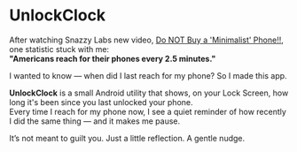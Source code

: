 # UnlockClock

After watching Snazzy Labs new video, [Do NOT Buy a 'Minimalist' Phone!!](https://www.youtube.com/watch?v=NnLP5MORQpc&t=805s), one statistic stuck with me:  
**"Americans reach for their phones every 2.5 minutes."**

I wanted to know — when did I last reach for my phone? So I made this app.

**UnlockClock** is a small Android utility that shows, on your Lock Screen, how long it's been since you last unlocked your phone.  
Every time I reach for my phone now, I see a quiet reminder of how recently I did the same thing — and it makes me pause.

It’s not meant to guilt you. Just a little reflection. A gentle nudge.